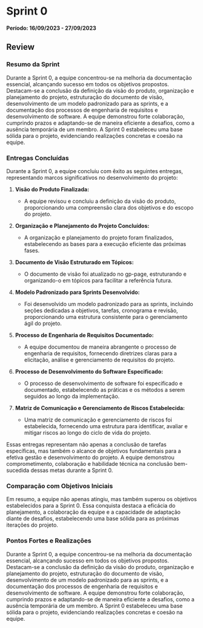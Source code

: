 # Sprint 0
**Período: 16/09/2023 - 27/09/2023**

## Review


### Resumo da Sprint

Durante a Sprint 0, a equipe concentrou-se na melhoria da documentação essencial, alcançando sucesso em todos os objetivos propostos. Destacam-se a conclusão da definição da visão do produto, organização e planejamento do projeto, estruturação do documento de visão, desenvolvimento de um modelo padronizado para as sprints, e a documentação dos processos de engenharia de requisitos e desenvolvimento de software. A equipe demonstrou forte colaboração, cumprindo prazos e adaptando-se de maneira eficiente a desafios, como a ausência temporária de um membro. A Sprint 0 estabeleceu uma base sólida para o projeto, evidenciando realizações concretas e coesão na equipe.

### Entregas Concluídas

Durante a Sprint 0, a equipe concluiu com êxito as seguintes entregas, representando marcos significativos no desenvolvimento do projeto:

1. **Visão do Produto Finalizada:**
    - A equipe revisou e concluiu a definição da visão do produto, proporcionando uma compreensão clara dos objetivos e do escopo do projeto.

2. **Organização e Planejamento do Projeto Concluídos:**
    - A organização e planejamento do projeto foram finalizados, estabelecendo as bases para a execução eficiente das próximas fases.

3. **Documento de Visão Estruturado em Tópicos:**
    - O documento de visão foi atualizado no gp-page, estruturando e organizando-o em tópicos para facilitar a referência futura.

4. **Modelo Padronizado para Sprints Desenvolvido:**
    - Foi desenvolvido um modelo padronizado para as sprints, incluindo seções dedicadas a objetivos, tarefas, cronograma e revisão, proporcionando uma estrutura consistente para o gerenciamento ágil do projeto.

5. **Processo de Engenharia de Requisitos Documentado:**
    - A equipe documentou de maneira abrangente o processo de engenharia de requisitos, fornecendo diretrizes claras para a elicitação, análise e gerenciamento de requisitos do projeto.

6. **Processo de Desenvolvimento do Software Especificado:**
    - O processo de desenvolvimento de software foi especificado e documentado, estabelecendo as práticas e os métodos a serem seguidos ao longo da implementação.

7. **Matriz de Comunicação e Gerenciamento de Riscos Estabelecida:**
    - Uma matriz de comunicação e gerenciamento de riscos foi estabelecida, fornecendo uma estrutura para identificar, avaliar e mitigar riscos ao longo do ciclo de vida do projeto.

Essas entregas representam não apenas a conclusão de tarefas específicas, mas também o alcance de objetivos fundamentais para a efetiva gestão e desenvolvimento do projeto. A equipe demonstrou comprometimento, colaboração e habilidade técnica na conclusão bem-sucedida dessas metas durante a Sprint 0.

### Comparação com Objetivos Iniciais

Em resumo, a equipe não apenas atingiu, mas também superou os objetivos estabelecidos para a Sprint 0. Essa conquista destaca a eficácia do planejamento, a colaboração da equipe e a capacidade de adaptação diante de desafios, estabelecendo uma base sólida para as próximas iterações do projeto.

### Pontos Fortes e Realizações

Durante a Sprint 0, a equipe concentrou-se na melhoria da documentação essencial, alcançando sucesso em todos os objetivos propostos. Destacam-se a conclusão da definição da visão do produto, organização e planejamento do projeto, estruturação do documento de visão, desenvolvimento de um modelo padronizado para as sprints, e a documentação dos processos de engenharia de requisitos e desenvolvimento de software. A equipe demonstrou forte colaboração, cumprindo prazos e adaptando-se de maneira eficiente a desafios, como a ausência temporária de um membro. A Sprint 0 estabeleceu uma base sólida para o projeto, evidenciando realizações concretas e coesão na equipe.

